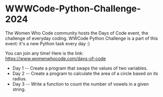 # WWWCode-Python-Challenge-2024

The Women Who Code community hosts the Days of Code event, the challenge of everyday coding. 
WWCode Python Challenge is a part of this event: it's a new Python task every day :) 

You can join any time!
Here is the link:
https://www.womenwhocode.com/days-of-code


- Day 1 -- Create a program that swaps the values of two variables. 
- Day 2 -- Create a program to calculate the area of a circle based on its radius.
- Day 3 -- Write a function to count the number of vowels in a given string.
